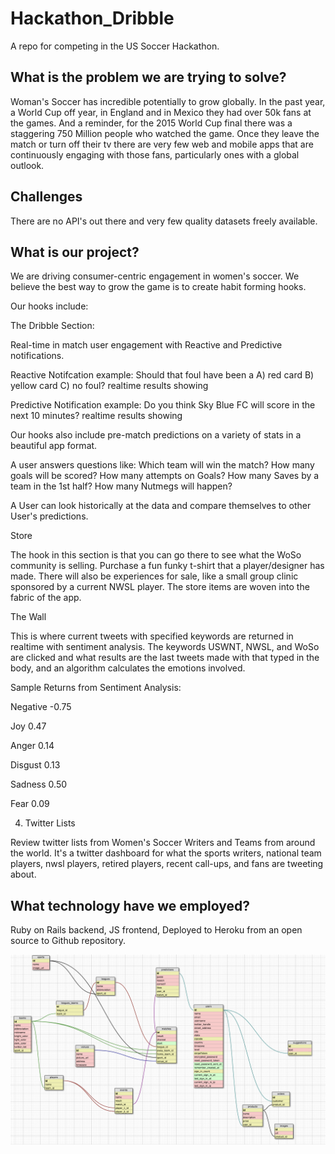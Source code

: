 # Hackathon_Dribble
A repo for competing in the US Soccer Hackathon.

## What is the problem we are trying to solve?

Woman's Soccer has incredible potentially to grow globally. In the past year, a World Cup off year, in England and in Mexico they had over 50k fans at the games. And a reminder, for the 2015 World Cup final there was a staggering 750 Million people who watched the game. Once they leave the match or turn off their tv there are very few web and mobile apps that are continuously engaging with those fans, particularly ones with a global outlook.

## Challenges

There are no API's out there and very few quality datasets freely available.

## What is our project?

We are driving consumer-centric engagement in women's soccer. We believe the best way to grow the game is to create habit forming hooks.

Our hooks include:





The Dribble Section:

Real-time in match user engagement with Reactive and Predictive notifications.

Reactive Notifcation example:
Should that foul have been a A) red card B) yellow card C) no foul?
realtime results showing

Predictive Notification example:
Do you think Sky Blue FC will score in the next 10 minutes?
realtime results showing


Our hooks also include pre-match predictions on a variety of stats in a beautiful app format.

A user answers questions like:
Which team will win the match?
How many goals will be scored?
How many attempts on Goals?
How many Saves by a team in the 1st half?
How many Nutmegs will happen?

A User can look historically at the data and compare themselves to other User's predictions.





Store

The hook in this section is that you can go there to see what the WoSo community is selling. Purchase a fun funky t-shirt that a player/designer has made. There will also be experiences for sale, like a small group clinic sponsored by a current NWSL player. The store items are woven into the fabric of the app.

The Wall

This is where current tweets with specified keywords are returned in realtime with sentiment analysis. The keywords USWNT, NWSL, and WoSo are clicked and what results are the last tweets made with that typed in the body, and an algorithm calculates the emotions involved.


Sample Returns from Sentiment Analysis:

Negative
-0.75

Joy
0.47

Anger
0.14

Disgust
0.13

Sadness
0.50

Fear
0.09


4) Twitter Lists

Review twitter lists from Women's Soccer Writers and Teams from around the world. It's a twitter dashboard for what the sports writers, national team players, nwsl players, retired players, recent call-ups, and fans are tweeting about.


## What technology have we employed?

Ruby on Rails backend, JS frontend, Deployed to Heroku from an open source to Github repository.


![](https://github.com/femaleinventor/Hackathon_Dribble/blob/master/Dribble-Schema.png)
